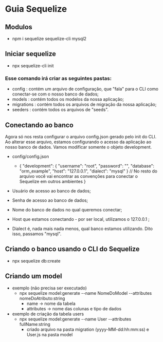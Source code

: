 # Guia Sequelize

## Modulos

- npm i sequelize sequelize-cli mysql2

## Iniciar sequelize

- npx sequelize-cli init

### Esse comando irá criar as seguintes pastas:
- config : contém um arquivo de configuração, que "fala" para o CLI como conectar-se com o nosso banco de dados;
- models : contém todos os modelos da nossa aplicação;
- migrations : contém todos os arquivos de migração da nossa aplicação;
- seeders : contém todos os arquivos de "seeds".

## Conectando ao banco

Agora só nos resta configurar o arquivo config.json gerado pelo init do CLI. Ao alterar esse arquivo, estamos configurando o acesso da aplicação ao nosso banco de dados. Vamos modificar somente o objeto development.

- config/config.json
  - {
      "development": {
        "username": "root",
        "password": "",
        "database": "orm_example",
        "host": "127.0.0.1",
        "dialect": "mysql"
        }
    // No resto do arquivo você vai encontrar as convenções para conectar o Sequelize em outros ambientes
    }

- Usuário de acesso ao banco de dados;
- Senha de acesso ao banco de dados;
- Nome do banco de dados no qual queremos conectar;
- Host que estamos conectando - por ser local, utilizamos o 127.0.0.1 ;
- Dialect é, nada mais nada menos, qual banco estamos utilizando. Dito isso, passamos "mysql".

## Criando o banco usando o CLI do Sequelize

- npx sequelize db:create

## Criando um model

- exemplo (não precisa ser executado)
  -  npx sequelize model:generate --name NomeDoModel --attributes nomeDoAtributo:string
      - name -> nome da tabela
      - attributes -> nome das colunas e tipo de dados
- exemplo de criação da tabela users
  - npx sequelize model:generate --name User --attributes fullName:string
      - criado arquivo na pasta migration (yyyy-MM-dd:hh:mm:ss) e User.js na pasta model